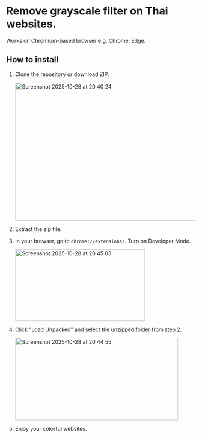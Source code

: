 # Remove grayscale filter on Thai websites.

Works on Chromium-based browser e.g. Chrome, Edge.

## How to install
1. Clone the repository or download ZIP.

    <img width="720" height="366" alt="Screenshot 2025-10-28 at 20 40 24" src="https://github.com/user-attachments/assets/5ba86c1f-fe08-4aec-ac73-0f4becabb413" />

2. Extract the zip file.
3. In your browser, go to `chrome://extensions/`. Turn on Developer Mode.

    <img width="345" height="190" alt="Screenshot 2025-10-28 at 20 45 03" src="https://github.com/user-attachments/assets/d9288f73-8d99-45ad-9e29-2b16a6d56ec8" />

4. Click "Load Unpacked" and select the unzipped folder from step 2.

    <img width="433" height="218" alt="Screenshot 2025-10-28 at 20 44 55" src="https://github.com/user-attachments/assets/e327970b-6ba4-4ea9-abc6-db7f92c4ef82" />

5. Enjoy your colorful websites.
